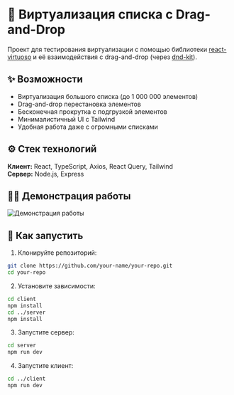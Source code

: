 # 🧪 Виртуализация списка с Drag-and-Drop

Проект для тестирования виртуализации с помощью библиотеки [react-virtuoso](https://virtuoso.dev/) и её взаимодействия с drag-and-drop (через [dnd-kit](https://dndkit.com/)).

## ✨ Возможности

- Виртуализация большого списка (до 1 000 000 элементов)
- Drag-and-drop перестановка элементов
- Бесконечная прокрутка с подгрузкой элементов
- Минималистичный UI с Tailwind
- Удобная работа даже с огромными списками

## ⚙️ Стек технологий

**Клиент:** React, TypeScript, Axios, React Query, Tailwind  
**Сервер:** Node.js, Express

## 👨‍💻 Демонстрация работы

![Демонстрация работы](./assets/demo.gif)

## 🚀 Как запустить

1. Клонируйте репозиторий:
  ```bash
  git clone https://github.com/your-name/your-repo.git
  cd your-repo
  ```
2. Установите зависимости:
  ```bash
  cd client
  npm install
  cd ../server
  npm install
  ```
3. Запустите сервер:
  ```bash
  cd server
  npm run dev
  ```
4. Запустите клиент:
  ```bash
  cd ../client
  npm run dev
  ```
